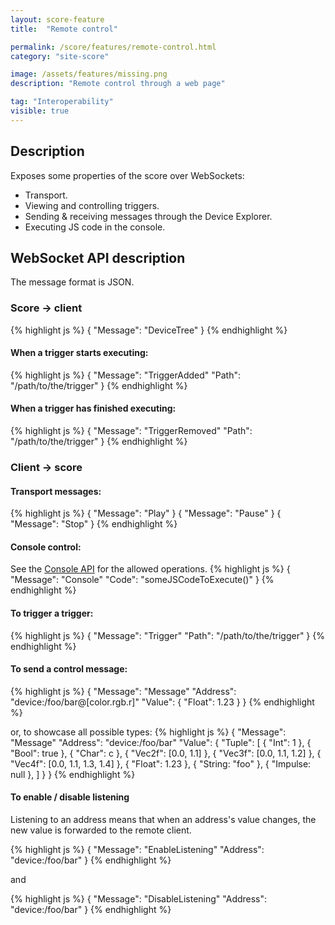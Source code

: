 ```yaml
---
layout: score-feature
title:  "Remote control"

permalink: /score/features/remote-control.html
category: "site-score"

image: /assets/features/missing.png
description: "Remote control through a web page"

tag: "Interoperability"
visible: true
---
```


## Description
Exposes some properties of the score over WebSockets:
* Transport.
* Viewing and controlling triggers.
* Sending & receiving messages through the Device Explorer.
* Executing JS code in the console.

## WebSocket API description

The message format is JSON.

### Score -> client

{% highlight js %}
{
    "Message": "DeviceTree"
}
{% endhighlight %}


#### When a trigger starts executing:
{% highlight js %}
{
    "Message": "TriggerAdded"
    "Path": "/path/to/the/trigger"
}
{% endhighlight %}

#### When a trigger has finished executing:
{% highlight js %}
{
    "Message": "TriggerRemoved"
    "Path": "/path/to/the/trigger"
}
{% endhighlight %}


### Client -> score

#### Transport messages:

{% highlight js %}
{ "Message": "Play" }
{ "Message": "Pause" }
{ "Message": "Stop" }
{% endhighlight %}

#### Console control:

See the [Console API](console.html) for the allowed operations.
{% highlight js %}
{
  "Message": "Console"
  "Code": "someJSCodeToExecute()"
}
{% endhighlight %}

#### To trigger a trigger:
{% highlight js %}
{
    "Message": "Trigger"
    "Path": "/path/to/the/trigger"
}
{% endhighlight %}

#### To send a control message:
{% highlight js %}
{
    "Message": "Message"
    "Address": "device:/foo/bar@[color.rgb.r]"
    "Value": {
        "Float": 1.23
    }
}
{% endhighlight %}

or, to showcase all possible types:
{% highlight js %}
{
    "Message": "Message"
    "Address": "device:/foo/bar"
    "Value": {
        "Tuple": [
            { "Int": 1 },
            { "Bool": true },
            { "Char": c },
            { "Vec2f": [0.0, 1.1] },
            { "Vec3f": [0.0, 1.1, 1.2] },
            { "Vec4f": [0.0, 1.1, 1.3, 1.4] },
            { "Float": 1.23 },
            { "String: "foo" },
            { "Impulse: null },
        ]
    }
}
{% endhighlight %}

#### To enable / disable listening

Listening to an address means that when an address's value changes, the
new value is forwarded to the remote client.

{% highlight js %}
{
    "Message": "EnableListening"
    "Address": "device:/foo/bar"
}
{% endhighlight %}

and

{% highlight js %}
{
    "Message": "DisableListening"
    "Address": "device:/foo/bar"
}
{% endhighlight %}